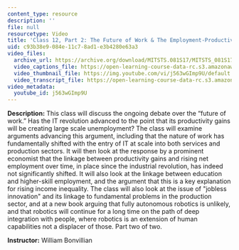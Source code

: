 ```yaml
---
content_type: resource
description: ''
file: null
resourcetype: Video
title: 'Class 12, Part 2: The Future of Work & The Employment-Productivity Debate'
uid: c93b38e9-084e-11c7-8ad1-e3b4280e63a3
video_files:
  archive_url: https://archive.org/download/MITSTS.081S17/MITSTS_081S17_Class12_2_300k.mp4
  video_captions_file: https://open-learning-course-data-rc.s3.amazonaws.com/sts-081-innovation-systems-for-science-technology-energy-manufacturing-and-health-spring-2017/b29d35cc69e852e4bc9fe5fd2a0e3747_j563wGImp9U.vtt
  video_thumbnail_file: https://img.youtube.com/vi/j563wGImp9U/default.jpg
  video_transcript_file: https://open-learning-course-data-rc.s3.amazonaws.com/sts-081-innovation-systems-for-science-technology-energy-manufacturing-and-health-spring-2017/9673fb9f0b275b73d06c061d625f2da4_j563wGImp9U.pdf
video_metadata:
  youtube_id: j563wGImp9U
---
```


**Description:** This class will discuss the ongoing debate over the “future of work.” Has the IT revolution advanced to the point that its productivity gains will be creating large scale unemployment? The class will examine arguments advancing this argument, including that the nature of work has fundamentally shifted with the entry of IT at scale into both services and production sectors. It will then look at the response by a prominent economist that the linkage between productivity gains and rising net employment over time, in place since the industrial revolution, has indeed not significantly shifted. It will also look at the linkage between education and higher-skill employment, and the argument that this is a key explanation for rising income inequality. The class will also look at the issue of "jobless innovation" and its linkage to fundamental problems in the production sector, and at a new book arguing that fully autonomous robotics is unlikely, and that robotics will continue for a long time on the path of deep integration with people, where robotics is an extension of human capabilities not a displacer of those. Part two of two.

**Instructor:** William Bonvillian